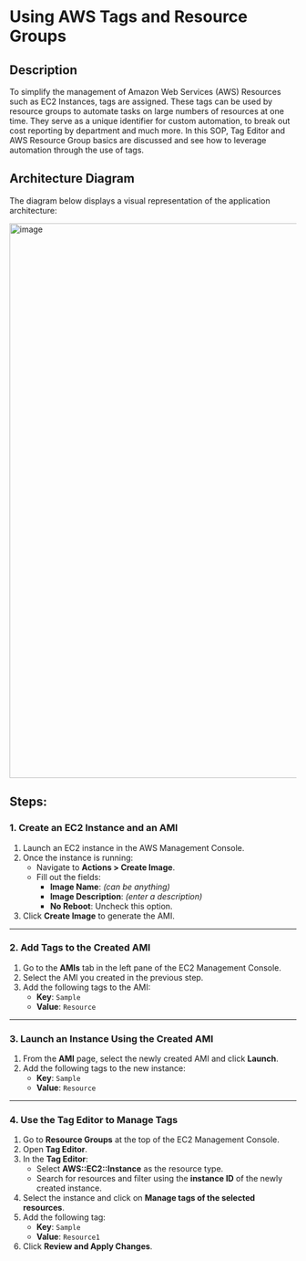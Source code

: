 # **Using AWS Tags and Resource Groups**

## **Description**
To simplify the management of Amazon Web Services (AWS) Resources such as EC2 Instances, tags are
assigned. These tags can be used by resource groups to automate tasks on large numbers of resources at one
time. They serve as a unique identifier for custom automation, to break out cost reporting by department and much
more. In this SOP, Tag Editor and AWS Resource Group basics are discussed and see how to leverage automation
through the use of tags.

## **Architecture Diagram**
The diagram below displays a visual representation of the application architecture:

<img width="972" alt="image" src="https://github.com/user-attachments/assets/0bec0416-1f12-4c04-a10d-8003081d3455">


## Steps:

### **1. Create an EC2 Instance and an AMI**
1. Launch an EC2 instance in the AWS Management Console.
2. Once the instance is running:
   - Navigate to **Actions > Create Image**.
   - Fill out the fields:
     - **Image Name**: *(can be anything)*
     - **Image Description**: *(enter a description)*
     - **No Reboot**: Uncheck this option.
3. Click **Create Image** to generate the AMI.

---

### **2. Add Tags to the Created AMI**
1. Go to the **AMIs** tab in the left pane of the EC2 Management Console.
2. Select the AMI you created in the previous step.
3. Add the following tags to the AMI:
   - **Key**: `Sample`
   - **Value**: `Resource`

---

### **3. Launch an Instance Using the Created AMI**
1. From the **AMI** page, select the newly created AMI and click **Launch**.
2. Add the following tags to the new instance:
   - **Key**: `Sample`
   - **Value**: `Resource`

---

### **4. Use the Tag Editor to Manage Tags**
1. Go to **Resource Groups** at the top of the EC2 Management Console.
2. Open **Tag Editor**.
3. In the **Tag Editor**:
   - Select **AWS::EC2::Instance** as the resource type.
   - Search for resources and filter using the **instance ID** of the newly created instance.
4. Select the instance and click on **Manage tags of the selected resources**.
5. Add the following tag:
   - **Key**: `Sample`
   - **Value**: `Resource1`
6. Click **Review and Apply Changes**.

